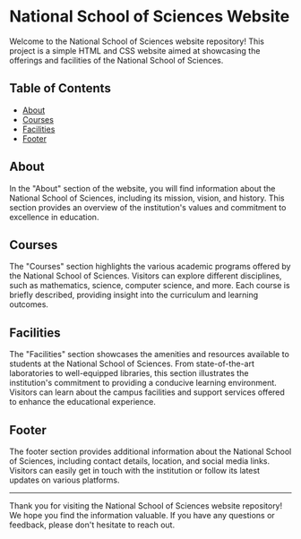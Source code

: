# National School of Sciences Website

Welcome to the National School of Sciences website repository! This project is a simple HTML and CSS website aimed at showcasing the offerings and facilities of the National School of Sciences.

## Table of Contents

- [About](#about)
- [Courses](#courses)
- [Facilities](#facilities)
- [Footer](#footer)

## About

In the "About" section of the website, you will find information about the National School of Sciences, including its mission, vision, and history. This section provides an overview of the institution's values and commitment to excellence in education.

## Courses

The "Courses" section highlights the various academic programs offered by the National School of Sciences. Visitors can explore different disciplines, such as mathematics, science, computer science, and more. Each course is briefly described, providing insight into the curriculum and learning outcomes.

## Facilities

The "Facilities" section showcases the amenities and resources available to students at the National School of Sciences. From state-of-the-art laboratories to well-equipped libraries, this section illustrates the institution's commitment to providing a conducive learning environment. Visitors can learn about the campus facilities and support services offered to enhance the educational experience.

## Footer

The footer section provides additional information about the National School of Sciences, including contact details, location, and social media links. Visitors can easily get in touch with the institution or follow its latest updates on various platforms.

---

Thank you for visiting the National School of Sciences website repository! We hope you find the information valuable. If you have any questions or feedback, please don't hesitate to reach out.
